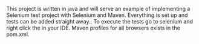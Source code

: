 This project is written in java and will serve an example of implementing a Selenium test project with Selenium and Maven. Everything is set up and tests can be added straight away.. To execute the tests go to selenium and right click the in your IDE. Maven profiles for all browsers exists in the pom.xml.
